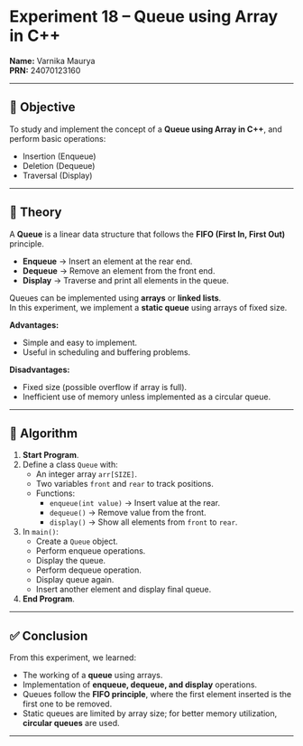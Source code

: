 # Experiment 18 – Queue using Array in C++

**Name:** Varnika Maurya  
**PRN:** 24070123160  

---

## 🎯 Objective
To study and implement the concept of a **Queue using Array in C++**, and perform basic operations:  
- Insertion (Enqueue)  
- Deletion (Dequeue)  
- Traversal (Display)  

---

## 📖 Theory
A **Queue** is a linear data structure that follows the **FIFO (First In, First Out)** principle.  
- **Enqueue** → Insert an element at the rear end.  
- **Dequeue** → Remove an element from the front end.  
- **Display** → Traverse and print all elements in the queue.  

Queues can be implemented using **arrays** or **linked lists**.  
In this experiment, we implement a **static queue** using arrays of fixed size.  

**Advantages:**
- Simple and easy to implement.  
- Useful in scheduling and buffering problems.  

**Disadvantages:**
- Fixed size (possible overflow if array is full).  
- Inefficient use of memory unless implemented as a circular queue.  

---

## 📝 Algorithm

1. **Start Program**.  
2. Define a class `Queue` with:  
   - An integer array `arr[SIZE]`.  
   - Two variables `front` and `rear` to track positions.  
   - Functions:  
     - `enqueue(int value)` → Insert value at the rear.  
     - `dequeue()` → Remove value from the front.  
     - `display()` → Show all elements from `front` to `rear`.  
3. In `main()`:  
   - Create a `Queue` object.  
   - Perform enqueue operations.  
   - Display the queue.  
   - Perform dequeue operation.  
   - Display queue again.  
   - Insert another element and display final queue.  
4. **End Program**.  

---

## ✅ Conclusion
From this experiment, we learned:  
- The working of a **queue** using arrays.  
- Implementation of **enqueue, dequeue, and display** operations.  
- Queues follow the **FIFO principle**, where the first element inserted is the first one to be removed.  
- Static queues are limited by array size; for better memory utilization, **circular queues** are used.  

---
